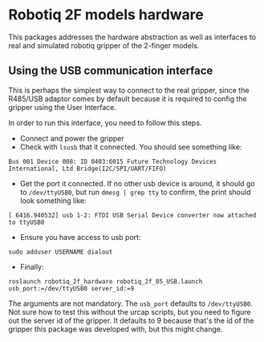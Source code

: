 # Robotiq 2F models hardware

This packages addresses the hardware abstraction as well as interfaces to real and simulated robotiq gripper of the 2-finger models.

## Using the USB communication interface

This is perhaps the simplest way to connect to the real gripper, since the R485/USB adaptor comes by default because it is required to config the gripper using the User Interface.

In order to run this interface, you need to follow this steps.

* Connect and power the gripper
* Check with `lsusb` that it connected. You should see something like:

`Bus 001 Device 008: ID 0403:6015 Future Technology Devices International, Ltd Bridge(I2C/SPI/UART/FIFO)`

* Get the port it connected. If no other usb device is around, it should go to `/dev/ttyUSB0`, but run `dmesg | grep tty` to confirm, the print should look something like:

`[ 6416.940532] usb 1-2: FTDI USB Serial Device converter now attached to ttyUSB0`

* Ensure you have access to usb port:

`sudo adduser USERNAME dialout`

* Finally:

`roslaunch robotiq_2f_hardware robotiq_2f_85_USB.launch usb_port:=/dev/ttyUSB0 server_id:=9`

The arguments are not mandatory. The `usb_port` defaults to `/dev/ttyUSB0`. Not sure how to test this without the urcap scripts, but you need to figure out the server id of the gripper. It defaults to 9 because that's the id of the gripper this package was developed with, but this might change.
